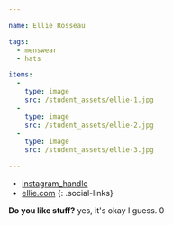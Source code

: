 ```yaml
---

name: Ellie Rosseau

tags:
  - menswear
  - hats

items:
  -
    type: image
    src: /student_assets/ellie-1.jpg
  -
    type: image
    src: /student_assets/ellie-2.jpg
  -
    type: image
    src: /student_assets/ellie-3.jpg

---
```

* [instagram_handle](https://www.instagram.com/louispileggi/)
* [ellie.com](https://ellie.com)
{: .social-links}

**Do you like stuff?** yes, it's okay I guess.
0
